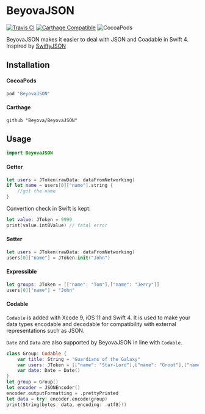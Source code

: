 # BeyovaJSON

[![Travis CI](https://travis-ci.org/Beyova/BeyovaJSON.svg?branch=master)](https://travis-ci.org/Beyova/BeyovaJSON)
[![Carthage Compatible](https://img.shields.io/badge/Carthage-compatible-4BC51D.svg?style=flat)](https://github.com/Carthage/Carthage)
![CocoaPods](https://img.shields.io/cocoapods/v/BeyovaJSON.svg)

BeyovaJSON makes it easier to deal with JSON and Coadable in Swift 4.
Inspired by [SwiftyJSON](https://github.com/SwiftyJSON/SwiftyJSON)

## Installation

#### CocoaPods

```ruby
pod 'BeyovaJSON'
```

#### Carthage

```
github "Beyova/BeyovaJSON"
```

## Usage

```swift
import BeyovaJSON
```

#### Getter

```swift
let users = JToken(rawData: dataFromNetworking)
if let name = users[0]["name"].string {
	//got the name
}
```

Convertion check in Swift is kept:
```swift
let value: JToken = 9999
print(value.int8Value) // fatal error
```

#### Setter

```swift
let users = JToken(rawData: dataFromNetworking)
users[0]["name"] = JToken.init("John")
```

#### Expressible

```swift
let groups: JToken = [["name": "Tom"],["name": "Jerry"]]
users[0]["name"] = "John"
```

#### Codable

`Codable` is added with Xcode 9, iOS 11 and Swift 4.
It is used to make your data types encodable and decodable for compatibility with external representations such as JSON.

`Date` and `Data` are also supported by BeyovaJSON in line with `Codable`.

```swift
class Group: Codable {
	var title: String = "Guardians of the Galaxy"
	var users: JToken = [["name": "Star-Lord"],["name": "Groot"],["name": "Rocket"]]
	var date: Date = Date()
}
let group = Group()
let encoder = JSONEncoder()
encoder.outputFormatting = .prettyPrinted
let data = try! encoder.encode(group)
print(String(bytes: data, encoding: .utf8)!)
```











